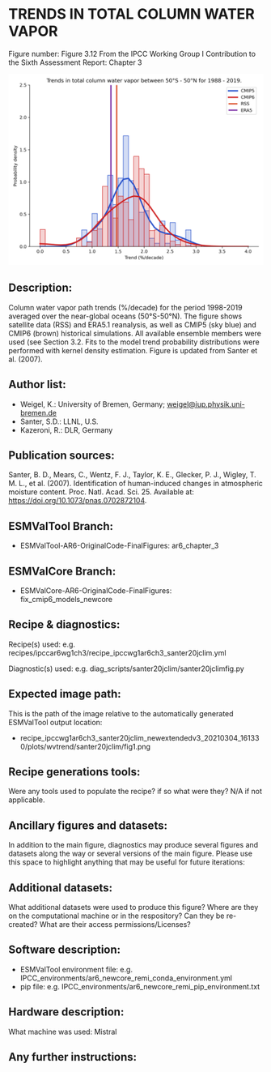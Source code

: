 
TRENDS IN TOTAL COLUMN WATER VAPOR
==================================

Figure number: Figure 3.12
From the IPCC Working Group I Contribution to the Sixth Assessment Report: Chapter 3

![Figure 3.12](../images/ar6_wg1_chap3_figure3_12_water_vapor_trends.png?raw=true)


Description:
------------
Column water vapor path trends (%/decade) for the period 1998-2019 averaged over 
the near-global oceans (50°S-50°N). The figure shows satellite data (RSS) and 
ERA5.1 reanalysis, as well as CMIP5 (sky blue) and CMIP6 (brown) historical 
simulations. All available ensemble members were used (see Section 3.2. Fits to 
the model trend probability distributions were performed with kernel density 
estimation. Figure is updated from Santer et al. (2007). 


Author list:
------------
- Weigel, K.: University of Bremen, Germany; weigel@iup.physik.uni-bremen.de
- Santer, S.D.: LLNL, U.S.
- Kazeroni, R.: DLR, Germany


Publication sources:
--------------------
Santer, B. D., Mears, C., Wentz, F. J., Taylor, K. E., Glecker, P. J., Wigley, 
T. M. L., et al. (2007). Identification of human-induced changes in atmospheric 
moisture content. Proc. Natl. Acad. Sci. 25. Available at: https://doi.org/10.1073/pnas.0702872104.


ESMValTool Branch:
------------------
- ESMValTool-AR6-OriginalCode-FinalFigures: ar6_chapter_3


ESMValCore Branch:
------------------
- ESMValCore-AR6-OriginalCode-FinalFigures: fix_cmip6_models_newcore


Recipe & diagnostics:
---------------------
Recipe(s) used: e.g. recipes/ipccar6wg1ch3/recipe_ipccwg1ar6ch3_santer20jclim.yml

Diagnostic(s) used: e.g. diag_scripts/santer20jclim/santer20jclimfig.py


Expected image path:
--------------------
This is the path of the image relative to the automatically generated ESMValTool output location:
- recipe_ipccwg1ar6ch3_santer20jclim_newextendedv3_20210304_161330/plots/wvtrend/santer20jclim/fig1.png


Recipe generations tools: 
-------------------------
Were any tools used to populate the recipe? if so what were they? N/A if not applicable. 


Ancillary figures and datasets:
-------------------------------
In addition to the main figure, diagnostics may produce several figures and datasets along the way or several versions of the main figure. Please use this space to highlight anything that may be useful for future iterations:


Additional datasets:
--------------------
What additional datasets were used to produce this figure?
Where are they on the computational machine or in the respository?
Can they be re-created?
What are their access permissions/Licenses?


Software description:
---------------------
- ESMValTool environment file: e.g. IPCC_environments/ar6_newcore_remi_conda_environment.yml
- pip file: e.g. IPCC_environments/ar6_newcore_remi_pip_environment.txt


Hardware description:
---------------------
What machine was used: Mistral


Any further instructions: 
-------------------------

